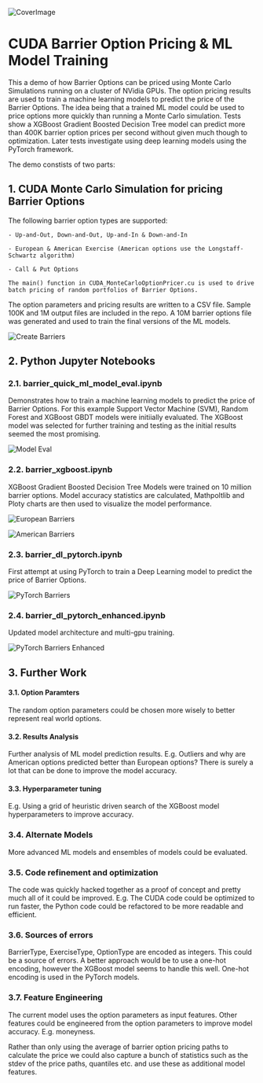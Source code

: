 ![CoverImage](https://github.com/brendanbignell/CUDA_MonteCarloOptionPricer/blob/master/images/Barriers-DALL-E.png)

# CUDA Barrier Option Pricing & ML Model Training

This a demo of how Barrier Options can be priced using Monte Carlo Simulations running on a cluster of NVidia GPUs.  The option pricing results are used to train a machine learning models to predict the price of the Barrier Options. The idea being that a trained ML model could be used to price options more quickly than running a Monte Carlo simulation.  Tests show a XGBoost Gradient Boosted Decision Tree model can predict more than 400K barrier option prices per second without given much though to optimization.  Later tests investigate using deep learning models using the PyTorch framework.

The demo constists of two parts:

## 1. CUDA Monte Carlo Simulation for pricing Barrier Options 	 
   
   The following barrier option types are supported:

	- Up-and-Out, Down-and-Out, Up-and-In & Down-and-In

	- European & American Exercise (American options use the Longstaff-Schwartz algorithm)

	- Call & Put Options

	The main() function in CUDA_MonteCarloOptionPricer.cu is used to drive batch pricing of random portfolios of Barrier Options.


   The option parameters and pricing results are written to a CSV file. Sample 100K and 1M output files are included in the repo.  A 10M barrier options file was generated and used to train the final versions of the ML models.

   ![Create Barriers](https://github.com/brendanbignell/CUDA_MonteCarloOptionPricer/blob/master/images/CreateBarriers.png)

## 2. Python Jupyter Notebooks 

### 2.1.  barrier_quick_ml_model_eval.ipynb
Demonstrates how to train a machine learning models to predict the price of Barrier Options. For this example Support Vector Machine (SVM), Random Forest and XGBoost GBDT models were initiially evaluated. The XGBoost model was selected for further training and testing as the initial results seemed the most promising. 

   ![Model Eval](https://github.com/brendanbignell/CUDA_MonteCarloOptionPricer/blob/master/images/QuickModelEvals.png)

### 2.2.  barrier_xgboost.ipynb

XGBoost Gradient Boosted Decision Tree Models were trained on 10 million barrier options. Model accuracy statistics are calculated, Mathpoltlib and Ploty charts are then used to visualize the model performance.
 
 ![European Barriers](https://github.com/brendanbignell/CUDA_MonteCarloOptionPricer/blob/master/images/EuropeanBarriers.png)

 ![American Barriers](https://github.com/brendanbignell/CUDA_MonteCarloOptionPricer/blob/master/images/AmericanBarriers.png)

 ### 2.3.  barrier_dl_pytorch.ipynb

 First attempt at using PyTorch to train a Deep Learning model to predict the price of Barrier Options. 

 ![PyTorch Barriers](https://github.com/brendanbignell/CUDA_MonteCarloOptionPricer/blob/master/images/PyTorchBarriers.png)

 ### 2.4.  barrier_dl_pytorch_enhanced.ipynb

  Updated model architecture and multi-gpu training.
 
  ![PyTorch Barriers Enhanced](https://github.com/brendanbignell/CUDA_MonteCarloOptionPricer/blob/master/images/PyTorchBarriersEnhanced.png)

 ## 3. Further Work

 #### 3.1. Option Paramters
 The random option parameters could be chosen more wisely to better represent real world options.

 #### 3.2. Results Analysis
 Further analysis of ML model prediction results.  E.g. Outliers and why are American options predicted better than European options?  There is surely a lot that can be done to improve the model accuracy.

 #### 3.3. Hyperparameter tuning
 E.g. Using a grid of heuristic driven search of the XGBoost model hyperparameters to improve accuracy.

 ### 3.4. Alternate Models
 More advanced ML models and ensembles of models could be evaluated.

 ### 3.5. Code refinement and optimization
 The code was quickly hacked together as a proof of concept and pretty much all of it could be improved. E.g. The CUDA code could be optimized to run faster, the Python code could be refactored to be more readable and efficient.

 ### 3.6. Sources of errors
 BarrierType, ExerciseType, OptionType are encoded as integers.  This could be a source of errors.  A better approach would be to use a one-hot encoding, however the XGBoost model seems to handle this well.  One-hot encoding is used in the PyTorch models.

 ### 3.7. Feature Engineering
 The current model uses the option parameters as input features.  Other features could be engineered from the option parameters to improve model accuracy.  E.g. moneyness.

Rather than only using the average of barrier option pricing paths to calculate the price we could also capture a bunch of statistics such as the stdev of the price paths, quantiles etc. and use these as additional model features.

